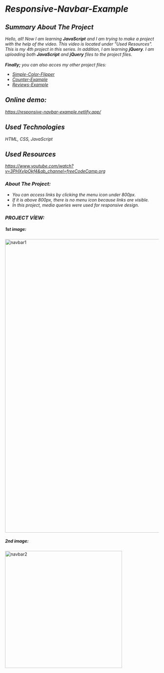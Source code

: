 # *Responsive-Navbar-Example*

## *Summary About The Project*
*Hello, all! 
Now I am learning <b>JavaScript</b> and I am trying to make a project with the help of the video. This video is located under "Used Resources".
This is my 4th project in this series.  In addition, I am learning <b>jQuery</b>. I am uploading both <b>JavaScript</b> and <b>jQuery</b> files to the project files.*<br><br>
*<b>Finally;</b>
you can also acces my other project files:*
* *[Simple-Color-Flipper](https://github.com/svvlcrkt/Simple-Color-Flipper)*
* *[Counter-Example](https://github.com/svvlcrkt/Counter-Example)* 
* *[Reviews-Example](https://github.com/svvlcrkt/Reviews-Example)*

## *Online demo:*
*https://responsive-navbar-example.netlify.app/*

## *Used Technologies*
*HTML, CSS, JavaScript*

## *Used Resources*
*https://www.youtube.com/watch?v=3PHXvlpOkf4&ab_channel=freeCodeCamp.org*

### *About The Project:*
* *You can access links by clicking the menu icon under 800px.*
* *If it is above 800px, there is no menu icon because links are visible.*
* *In this project, media queries were used for responsive design.*

### *PROJECT VİEW:*

##### *1st image:*
<img width="960" alt="navbar1" src="https://user-images.githubusercontent.com/63058707/132136906-a3d407f5-83e6-4f63-84c1-cbe531ad1103.png">

##### *2nd image:*
<img width="383" alt="navbar2" src="https://user-images.githubusercontent.com/63058707/132137116-3e4d70ac-4571-4f21-ae5e-d1538ab70ff1.png">

